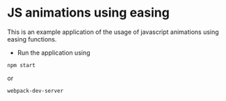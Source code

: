 # JS animations using easing

This is an example application of the usage of javascript animations using easing functions.

* Run the application using 

```
npm start
```

or 

```
webpack-dev-server
```
